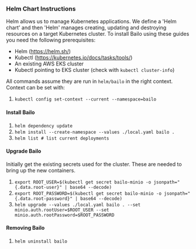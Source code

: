 ### Helm Chart Instructions

Helm allows us to manage Kubernetes applications.  We define a 'Helm chart' and then 'Helm' manages creating, updating and destroying resources on a target Kubernetes cluster.  To install Bailo using these guides you need the following prerequisites:

- Helm (https://helm.sh/)
- Kubectl (https://kubernetes.io/docs/tasks/tools/)
- An existing AWS EKS cluster
- Kubectl pointing to EKS cluster (check with `kubectl cluster-info`)

All commands assume they are run in `helm/bailo` in the right context.  Context can be set with:

1. `kubectl config set-context --current --namespace=bailo`

#### Install Bailo

1. `helm dependency update`
2. `helm install --create-namespace --values ./local.yaml bailo .`
3. `helm list # list current deployments`

#### Upgrade Bailo

Initially get the existing secrets used for the cluster.  These are needed to bring up the new containers.

1. `export ROOT_USER=$(kubectl get secret bailo-minio -o jsonpath="{.data.root-user}" | base64 --decode)`
2. `export ROOT_PASSWORD=$(kubectl get secret bailo-minio -o jsonpath="{.data.root-password}" | base64 --decode)`
3. `helm upgrade --values ./local.yaml bailo . --set minio.auth.rootUser=$ROOT_USER --set minio.auth.rootPassword=$ROOT_PASSWORD`

#### Removing Bailo

1. `helm uninstall bailo`


